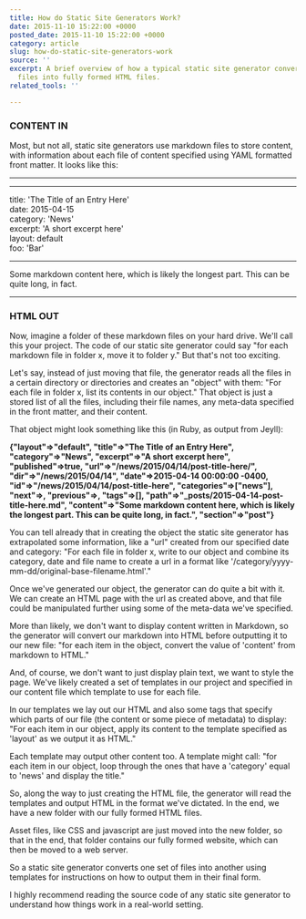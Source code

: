```yaml
---
title: How do Static Site Generators Work?
date: 2015-11-10 15:22:00 +0000
posted_date: 2015-11-10 15:22:00 +0000
category: article
slug: how-do-static-site-generators-work
source: ''
excerpt: A brief overview of how a typical static site generator converts markdown
  files into fully formed HTML files.
related_tools: ''

---
```

### CONTENT IN

Most, but not all, static site generators use markdown files to store content, with information about each file of content specified using YAML formatted front matter. It looks like this:


---
  
- - -  
title: 'The Title of an Entry Here'  
date: 2015-04-15  
category: 'News'  
excerpt: 'A short excerpt here'  
layout: default  
foo: 'Bar'  
- - -  
Some markdown content here, which is likely the longest part. This can be quite long, in fact.

---


### HTML OUT

Now, imagine a folder of these markdown files on your hard drive. We'll call this your project. The code of our static site generator could say "for each markdown file in folder x, move it to folder y." But that's not too exciting.

Let's say, instead of just moving that file, the generator reads all the files in a certain directory or directories and creates an "object" with them: "For each file in folder x, list its contents in our object." That object is just a stored list of all the files, including their file names, any meta-data specified in the front matter, and their content.

That object might look something like this (in Ruby, as output from Jeyll):


**\{"layout"=>"default", "title"=>"The Title of an Entry Here", "category"=>"News", "excerpt"=>"A short excerpt here", "published"=>true, "url"=>"/news/2015/04/14/post-title-here/", "dir"=>"/news/2015/04/14", "date"=>2015-04-14 00:00:00 -0400, "id"=>"/news/2015/04/14/post-title-here", "categories"=>\["news"], "next"=>, "previous"=>, "tags"=>\[], "path"=>"\_posts/2015-04-14-post-title-here.md", "content"=>"Some markdown content here, which is likely the longest part. This can be quite long, in fact.", "section"=>"post"}**


You can tell already that in creating the object the static site  generator has extrapolated some information, like a "url" created from our specified date and category: "For each file in folder x, write to our object and combine its category, date and file name to create a url in a format like '/category/yyyy-mm-dd/original-base-filename.html'."

Once we've generated our object, the generator can do quite a bit with it. We can create an HTML page with the url as created above, and that file could be manipulated further using some of the meta-data we've specified.

More than likely, we don't want to display content written in Markdown, so the generator will convert our markdown into HTML before outputting it to our new file: "for each item in the object, convert the value of 'content' from markdown to HTML."

And, of course, we don't want to just display plain text, we want to style the page. We've likely created a set of templates in our project and specified in our content file which template to use for each file.

In our templates we lay out our HTML and also some tags that specify which parts of our file (the content or some piece of metadata) to display: "For each item in our object, apply its content to the template specified as 'layout' as we output it as HTML."

Each template may output other content too. A template might call: "for each item in our object, loop through the ones that have a 'category' equal to 'news' and display the title."

So, along the way to just creating the HTML file, the generator will read the templates and output HTML in the format we've dictated. In the end, we have a new folder with our fully formed HTML files.

Asset files, like CSS and javascript are just moved into the new folder, so that in the end, that folder contains our fully formed website, which can then be moved to a web server.

So a static site generator converts one set of files into another using templates for instructions on how to output them in their final form.

I highly recommend reading the source code of any static site generator to understand how things work in a real-world setting.


